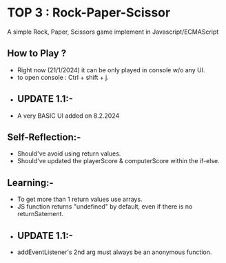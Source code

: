 # TOP 3 : Rock-Paper-Scissor

A simple Rock, Paper, Scissors game implement in Javascript/ECMAScript 

## How to Play ?
 - Right now (21/1/2024) it can be only played in console w/o any UI.
 - to open console : Ctrl + shift + j.
 - ## UPDATE 1.1:-
 - A very BASIC UI added on 8.2.2024

## Self-Reflection:-
 - Should've avoid using return values.
 - Should've updated the playerScore & computerScore within the if-else.

## Learning:-
 - To get more than 1 return values use arrays.
 - JS function returns "undefined" by default, even if there is no returnSatement.
 - ## UPDATE 1.1:-
 - addEventListener's 2nd arg must always be an anonymous function.



